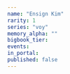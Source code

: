 ```yaml
---
name: "Ensign Kim"
rarity: 1
series: "voy"
memory_alpha: ""
bigbook_tier:
events:
in_portal:
published: false
---
```

